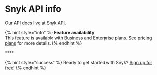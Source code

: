 # Snyk API info

Our API docs live at [Snyk API](https://snyk.gitbook.io/user-docs/snyk-api-info).

{% hint style="info" %}
**Feature availability**  
This feature is available with Business and Enterprise plans. See [pricing plans](https://snyk.io/plans/) for more details.
{% endhint %}

\*\*\*\*

{% hint style="success" %}
Ready to get started with Snyk? [Sign up for free!](https://snyk.io/login?cta=sign-up&loc=footer&page=support_docs_page)
{% endhint %}

